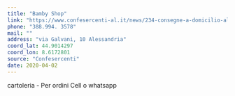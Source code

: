 ```yaml
---
title: "Bamby Shop"
link: "https://www.confesercenti-al.it/news/234-consegne-a-domicilio-alessandria-lista-aggiornata-al-26-marzo.html"
phone: "388.994. 3578"
mail: ""
address: "via Galvani, 10 Alessandria"
coord_lat: 44.9014297
coord_lon: 8.6172801
source: "Confesercenti"
date: 2020-04-02
---
```


cartoleria - Per ordini Cell o whatsapp
